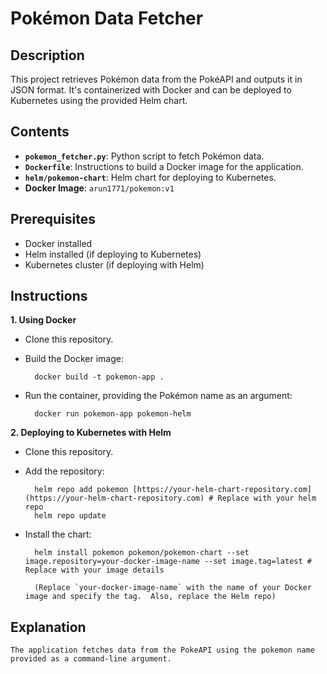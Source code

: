 # Pokémon Data Fetcher

## Description

This project retrieves Pokémon data from the PokéAPI and outputs it in JSON format. It's containerized with Docker and can be deployed to Kubernetes using the provided Helm chart.

## Contents

* **`pokemon_fetcher.py`**:  Python script to fetch Pokémon data.
* **`Dockerfile`**:  Instructions to build a Docker image for the application.
* **`helm/pokemon-chart`**:  Helm chart for deploying to Kubernetes.
* **Docker Image**: `arun1771/pokemon:v1`

## Prerequisites

* Docker installed
* Helm installed (if deploying to Kubernetes)
* Kubernetes cluster (if deploying with Helm)

## Instructions

**1.  Using Docker**

* Clone this repository.
* Build the Docker image:

        
        docker build -t pokemon-app .
        
        
* Run the container, providing the Pokémon name as an argument:
    
  
        docker run pokemon-app pokemon-helm
        

**2.  Deploying to Kubernetes with Helm**

* Clone this repository.
* Add the repository:
  
        
        helm repo add pokemon [https://your-helm-chart-repository.com](https://your-helm-chart-repository.com) # Replace with your helm repo
        helm repo update
        
* Install the chart:
  
        
        helm install pokemon pokemon/pokemon-chart --set image.repository=your-docker-image-name --set image.tag=latest # Replace with your image details
        
        (Replace `your-docker-image-name` with the name of your Docker image and specify the tag.  Also, replace the Helm repo)

##   Explanation
    The application fetches data from the PokeAPI using the pokemon name provided as a command-line argument.
